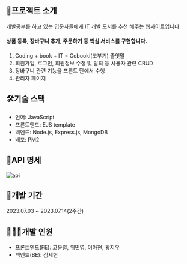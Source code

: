 ## 🐢프로젝트 소개

개발공부를 하고 있는 입문자들에게 IT 개발 도서를 추천 해주는 웹사이트입니다.

#### 상품 등록, 장바구니 추가, 주문하기 등 핵심 서비스를 구현합니다.

1. Coding + book + IT = Cobooki(코부기) 줄잇말
2. 회원가입, 로그인, 회원정보 수정 및 탈퇴 등 사용자 관련 CRUD
3. 장바구니 관련 기능을 프론트 단에서 수행
4. 관리자 페이지

## 🛠기술 스택

- 언어: JavaScript
- 프론트엔드: EJS template
- 백엔드: Node.js, Express.js, MongoDB
- 배포: PM2

## 🔗API 명세

![api](https://github.com/hyonie-Kim/cobooki/assets/107483199/08fcb37d-0824-4459-9258-48eda41fa2a4)
## 📍개발 기간

2023.07.03 ~ 2023.07.14(2주간)

## 👩🏻‍💻개발 인원

- 프론트엔드(FE): 고윤렬, 위민영, 이아현, 황지우
- 백엔드(BE): 김세현
